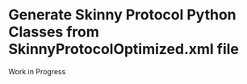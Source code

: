 Generate Skinny Protocol Python Classes from SkinnyProtocolOptimized.xml file
=============================================================================

Work in Progress
